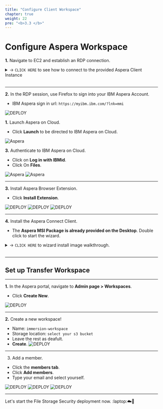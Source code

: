 ```yaml
---
title: "Configure Client Workspace"
chapter: true
weight: 22
pre: "<b>3.3 </b>"
---
```


# Configure Aspera Workspace

**1.** Navigate to EC2 and establish an RDP connection.

<details>
  <summary> -> <code>CLICK HERE</code> to see how to connect to the provided Aspera Client Instance</summary>

**AWS Console -> EC2 -> Instances -> Select the EC2 Aspera instance**
- Click **Connect**.
- Select the **RDP tab**.
- Download the RDP client.
- Decrypt your password using the KeyPair file download earlier.

![DEPLOY](/images/aspera/rdp.jpg) 
![DEPLOY](/images/aspera/rdp2.jpg)
![DEPLOY](/images/aspera/rdp3.jpg)

</details>
<br>

---

**2.** In the RDP session, use Firefox to sign into your IBM Aspera Account.

- IBM Aspera sign in url: ```https://myibm.ibm.com/?lnk=mmi```

![DEPLOY](/images/aspera/agent.jpg)

**1.** Launch Aspera on Cloud.

- Click **Launch** to be directed to IBM Aspera on Cloud.

![Aspera](/images/aspera/account.jpg)

**3.** Authenticate to IBM Aspera on Cloud.

- Click on **Log in with IBMid**.
- Click On **Files**.

![Aspera](/images/aspera/aspera.jpg)
![Aspera](/images/aspera/aspera2.jpg)

---

**3.** Install Aspera Browser Extension.
- Click **Install Extension**.

![DEPLOY](/images/aspera/agent2.jpg)
![DEPLOY](/images/aspera/agent3.jpg)
![DEPLOY](/images/aspera/agent4.jpg)

---

**4.** Install the Aspera Connect Client.
- The **Aspera MSI Package is already provided on the Desktop**. Double click to start the wizard.

<details>
  <summary> -> <code>CLICK HERE</code> to wizard install image walkthrough.</summary>

**Accept all defaults**

![DEPLOY](/images/aspera/wiz.jpg) 
![DEPLOY](/images/aspera/wiz2.jpg)
![DEPLOY](/images/aspera/wiz3.jpg)
![DEPLOY](/images/aspera/wiz4.jpg) 
![DEPLOY](/images/aspera/wiz5.jpg)
![DEPLOY](/images/aspera/wiz6.jpg)

</details>
<br>

---

## Set up Transfer Workspace
---

**1.**  In the Aspera portal, navigate to **Admin page > Workspaces**.
- Click **Create New**.

![DEPLOY](/images/aspera/ws.jpg)

---

**2.** Create a new workspace!
- Name: ```immersion-workspace```
- Storage location: ```select your s3 bucket```
- Leave the rest as deafult.
- **Create**.
![DEPLOY](/images/aspera/ws2.jpg)

---

3. Add a member.
- Click the **members tab**.
- Click **Add members**.
- Type your email and select yourself.

![DEPLOY](/images/aspera/ws3.jpg)
![DEPLOY](/images/aspera/ws4.jpg) 
![DEPLOY](/images/aspera/ws5.jpg)


---

Let's start the File Storage Security deployment now. :laptop::cloud::rocket: